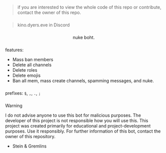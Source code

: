 > if you are interested to view the whole code of this repo or contribute, contact the owner of this repo.

###

> kino.dyers.eve in Discord

###

<p align="center">
nuke boht.
</p>

###

features:

- Mass ban members
- Delete all channels
- Delete roles
- Delete emojis
- Ban all mem, mass create channels, spamming messages, and nuke.

###

prefixes: `$`, `,`, `.`, `;`

###

> [!WARNING]
> I do not advise anyone to use this bot for malicious purposes. The developer of this project is not responsible how you will use this.
> This project was created primarily for educational and project-development purposes. Use it responsibly.
> For further information of this bot, contact the owner of this repository.

- Stein & Gremlins
